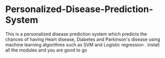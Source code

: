 # Personalized-Disease-Prediction-System
This is a personalized disease prediction system which predicts the chances of having Heart disease, Diabetes and Parkinson's disease using machine learning algorithms such as SVM and Logistic regression .
install all the modules and you are good to go
